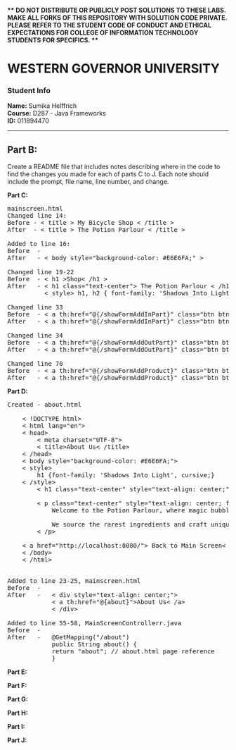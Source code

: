 <strong>** DO NOT DISTRIBUTE OR PUBLICLY POST SOLUTIONS TO THESE LABS. MAKE ALL FORKS OF THIS REPOSITORY WITH SOLUTION CODE PRIVATE. PLEASE REFER TO THE STUDENT CODE OF CONDUCT AND ETHICAL EXPECTATIONS FOR COLLEGE OF INFORMATION TECHNOLOGY STUDENTS FOR SPECIFICS. ** </strong>

# WESTERN GOVERNOR UNIVERSITY 
### Student Info
<b>Name:</b> Sumika Helffrich
</br>
<b>Course:</b> D287 - Java Frameworks
<br><b>ID:</b> 011894470
<hr>

## Part B: 
Create a README file that includes notes describing where in the code to find the changes you made for each of parts C to J. Each note should include the prompt, file name, line number, and change.

<b>Part C:</b>
<pre>
mainscreen.html
Changed line 14: 
Before - < title > My Bicycle Shop < /title >
After  - < title > The Potion Parlour < /title >

Added to line 16:
Before  - 
After   - < body style="background-color: #E6E6FA;" >

Changed line 19-22
Before  - < h1 >Shop< /h1 >
After   - < h1 class="text-center"> The Potion Parlour < /h1>
          < style> h1, h2 { font-family: 'Shadows Into Light', cursive; } < /style>

Changed line 33
Before  - < a th:href="@{/showFormAddInPart}" class="btn btn-primary btn-sm mb-3">Add Inhouse Part < /a>
After   - < a th:href="@{/showFormAddInPart}" class="btn btn-secondary btn-sm mb-3">Add Inhouse Part< /a>

Changed line 34
Before  - < a th:href="@{/showFormAddOutPart}" class="btn btn-primary btn-sm mb-3">Add Outsourced Part< /a>
After   - < a th:href="@{/showFormAddOutPart}" class="btn btn-secondary btn-sm mb-3">Add Outsourced Part< /a>

Changed line 70
Before  - < a th:href="@{/showFormAddProduct}" class="btn btn-primary btn-sm mb-3">Add Product< /a>
After   - < a th:href="@{/showFormAddProduct}" class="btn btn-secondary btn-sm mb-3">Add Product< /a>
</pre>


<b>Part D:</b> 
<pre>
Created - about.html

    < !DOCTYPE html>
    < html lang="en">
    < head>
        < meta charset="UTF-8">
        < title>About Us< /title>
    < /head>
    < body style="background-color: #E6E6FA;">
    < style>
        h1 {font-family: 'Shadows Into Light', cursive;}
    < /style>
        < h1 class="text-center" style="text-align: center;"> About Us < /h1>
    
        < p class="text-center" style="text-align: center; font-size: 20px;">
            Welcome to the Potion Parlour, where magic bubbles in every vial and wonder awaits around every corner. <br>
            We source the rarest ingredients and craft unique elixirs to fulfill your wishes, (or at least) make your day a little brighter!
        < /p>
    
    < a href="http://localhost:8080/"> Back to Main Screen< /a>
    < /body>
    < /html>


Added to line 23-25, mainscreen.html
Before  - 
After   -   < div style="text-align: center;">
            < a th:href="@{about}">About Us< /a>
            < /div>

Added to line 55-58, MainScreenControllerr.java
Before  -
After   -   @GetMapping("/about")
            public String about() {
            return "about"; // about.html page reference
            }
</pre>

<b>Part E:</b>


<b>Part F:</b>


<b>Part G:</b>


<b>Part H:</b>


<b>Part I:</b>


<b>Part J:</b>
